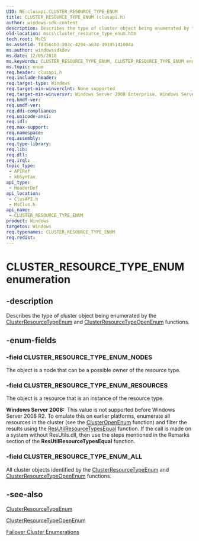 ```yaml
---
UID: NE:clusapi.CLUSTER_RESOURCE_TYPE_ENUM
title: CLUSTER_RESOURCE_TYPE_ENUM (clusapi.h)
author: windows-sdk-content
description: Describes the type of cluster object being enumerated by the ClusterResourceTypeEnum and ClusterResourceTypeOpenEnum functions.
old-location: mscs\cluster_resource_type_enum.htm
tech.root: MsCS
ms.assetid: f8356cb3-303c-4294-a634-d91d5141004a
ms.author: windowssdkdev
ms.date: 12/05/2018
ms.keywords: CLUSTER_RESOURCE_TYPE_ENUM, CLUSTER_RESOURCE_TYPE_ENUM enumeration [Failover Cluster], CLUSTER_RESOURCE_TYPE_ENUM_ALL, CLUSTER_RESOURCE_TYPE_ENUM_NODES, CLUSTER_RESOURCE_TYPE_ENUM_RESOURCES, _CLUSTER_RESOURCE_TYPE_ENUM, _CLUSTER_RESOURCE_TYPE_ENUM enumeration [Failover Cluster], clusapi/CLUSTER_RESOURCE_TYPE_ENUM, clusapi/CLUSTER_RESOURCE_TYPE_ENUM_ALL, clusapi/CLUSTER_RESOURCE_TYPE_ENUM_NODES, clusapi/CLUSTER_RESOURCE_TYPE_ENUM_RESOURCES, clusapi/_CLUSTER_RESOURCE_TYPE_ENUM, msclus/CLUSTER_RESOURCE_TYPE_ENUM, msclus/CLUSTER_RESOURCE_TYPE_ENUM_ALL, msclus/CLUSTER_RESOURCE_TYPE_ENUM_NODES, msclus/CLUSTER_RESOURCE_TYPE_ENUM_RESOURCES, msclus/_CLUSTER_RESOURCE_TYPE_ENUM, mscs.cluster_resource_type_enum
ms.topic: enum
req.header: clusapi.h
req.include-header: 
req.target-type: Windows
req.target-min-winverclnt: None supported
req.target-min-winversvr: Windows Server 2008 Enterprise, Windows Server 2008 Datacenter
req.kmdf-ver: 
req.umdf-ver: 
req.ddi-compliance: 
req.unicode-ansi: 
req.idl: 
req.max-support: 
req.namespace: 
req.assembly: 
req.type-library: 
req.lib: 
req.dll: 
req.irql: 
topic_type:
 - APIRef
 - kbSyntax
api_type:
 - HeaderDef
api_location:
 - ClusAPI.h
 - MsClus.h
api_name:
 - CLUSTER_RESOURCE_TYPE_ENUM
product: Windows
targetos: Windows
req.typenames: CLUSTER_RESOURCE_TYPE_ENUM
req.redist: 
---
```


# CLUSTER_RESOURCE_TYPE_ENUM enumeration


## -description


Describes the type of cluster object being enumerated by the 
    <a href="https://msdn.microsoft.com/956300f4-a7e8-4a8b-ab7e-e8fc3a37bf21">ClusterResourceTypeEnum</a> and 
    <a href="https://msdn.microsoft.com/fa05875a-26c7-401d-ae81-1d204bfd7df1">ClusterResourceTypeOpenEnum</a> 
    functions.


## -enum-fields




### -field CLUSTER_RESOURCE_TYPE_ENUM_NODES

The object is a node that can be a possible owner of the resource type.


### -field CLUSTER_RESOURCE_TYPE_ENUM_RESOURCES

The object is a resource that is an instance of the resource type.

<b>Windows Server 2008:  </b>This value is not supported before Windows Server 2008 R2. To emulate this on earlier platforms, 
       enumerate all resources in the cluster (see the 
       <a href="https://msdn.microsoft.com/b6eb5c03-dd6e-42ef-a020-cf0d61143040">ClusterOpenEnum</a> function) and filter the results 
       using the <a href="https://msdn.microsoft.com/716d2174-5fa7-4868-9f33-ab6f815e6335">ResUtilResourceTypesEqual</a> 
       function. If the call is made on a system without ResUtils.dll, then use the steps mentioned in the Remarks 
       section of the <b>ResUtilResourceTypesEqual</b> 
       function.


### -field CLUSTER_RESOURCE_TYPE_ENUM_ALL

All cluster objects identified by the 
       <a href="https://msdn.microsoft.com/956300f4-a7e8-4a8b-ab7e-e8fc3a37bf21">ClusterResourceTypeEnum</a> and 
       <a href="https://msdn.microsoft.com/fa05875a-26c7-401d-ae81-1d204bfd7df1">ClusterResourceTypeOpenEnum</a> 
       functions.


## -see-also




<a href="https://msdn.microsoft.com/956300f4-a7e8-4a8b-ab7e-e8fc3a37bf21">ClusterResourceTypeEnum</a>



<a href="https://msdn.microsoft.com/fa05875a-26c7-401d-ae81-1d204bfd7df1">ClusterResourceTypeOpenEnum</a>



<a href="https://msdn.microsoft.com/546071de-1067-4b47-b862-668be976e563">Failover Cluster Enumerations</a>
 

 

